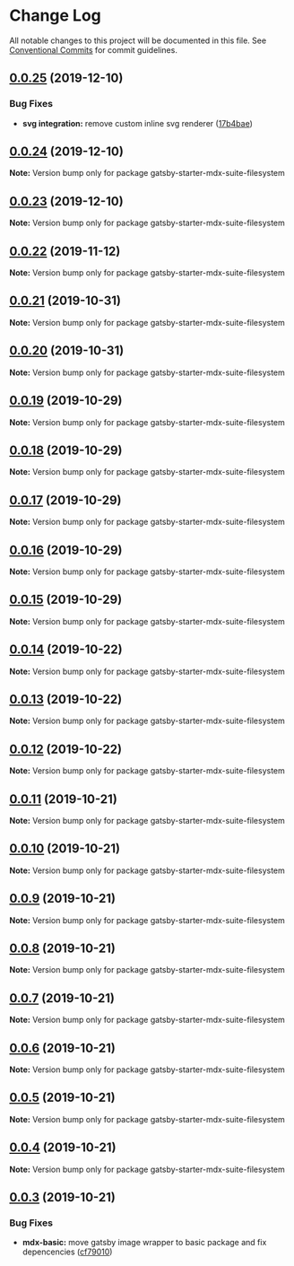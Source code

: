 # Change Log

All notable changes to this project will be documented in this file.
See [Conventional Commits](https://conventionalcommits.org) for commit guidelines.

## [0.0.25](https://github.com/axe312ger/gatsby-suite-mdx/compare/gatsby-starter-mdx-suite-filesystem@0.0.24...gatsby-starter-mdx-suite-filesystem@0.0.25) (2019-12-10)


### Bug Fixes

* **svg integration:** remove custom inline svg renderer ([17b4bae](https://github.com/axe312ger/gatsby-suite-mdx/commit/17b4bae4f10908b51ef12f183c00b253778971fd))





## [0.0.24](https://github.com/axe312ger/gatsby-suite-mdx/compare/gatsby-starter-mdx-suite-filesystem@0.0.23...gatsby-starter-mdx-suite-filesystem@0.0.24) (2019-12-10)

**Note:** Version bump only for package gatsby-starter-mdx-suite-filesystem





## [0.0.23](https://github.com/axe312ger/gatsby-suite-mdx/compare/gatsby-starter-mdx-suite-filesystem@0.0.22...gatsby-starter-mdx-suite-filesystem@0.0.23) (2019-12-10)

**Note:** Version bump only for package gatsby-starter-mdx-suite-filesystem





## [0.0.22](https://github.com/axe312ger/gatsby-suite-mdx/compare/gatsby-starter-mdx-suite-filesystem@0.0.21...gatsby-starter-mdx-suite-filesystem@0.0.22) (2019-11-12)

**Note:** Version bump only for package gatsby-starter-mdx-suite-filesystem





## [0.0.21](https://github.com/axe312ger/gatsby-suite-mdx/compare/gatsby-starter-mdx-suite-filesystem@0.0.20...gatsby-starter-mdx-suite-filesystem@0.0.21) (2019-10-31)

**Note:** Version bump only for package gatsby-starter-mdx-suite-filesystem





## [0.0.20](https://github.com/axe312ger/gatsby-suite-mdx/compare/gatsby-starter-mdx-suite-filesystem@0.0.19...gatsby-starter-mdx-suite-filesystem@0.0.20) (2019-10-31)

**Note:** Version bump only for package gatsby-starter-mdx-suite-filesystem





## [0.0.19](https://github.com/axe312ger/gatsby-suite-mdx/compare/gatsby-starter-mdx-suite-filesystem@0.0.18...gatsby-starter-mdx-suite-filesystem@0.0.19) (2019-10-29)

**Note:** Version bump only for package gatsby-starter-mdx-suite-filesystem





## [0.0.18](https://github.com/axe312ger/gatsby-suite-mdx/compare/gatsby-starter-mdx-suite-filesystem@0.0.17...gatsby-starter-mdx-suite-filesystem@0.0.18) (2019-10-29)

**Note:** Version bump only for package gatsby-starter-mdx-suite-filesystem





## [0.0.17](https://github.com/axe312ger/gatsby-suite-mdx/compare/gatsby-starter-mdx-suite-filesystem@0.0.16...gatsby-starter-mdx-suite-filesystem@0.0.17) (2019-10-29)

**Note:** Version bump only for package gatsby-starter-mdx-suite-filesystem





## [0.0.16](https://github.com/axe312ger/gatsby-suite-mdx/compare/gatsby-starter-mdx-suite-filesystem@0.0.15...gatsby-starter-mdx-suite-filesystem@0.0.16) (2019-10-29)

**Note:** Version bump only for package gatsby-starter-mdx-suite-filesystem





## [0.0.15](https://github.com/axe312ger/gatsby-suite-mdx/compare/gatsby-starter-mdx-suite-filesystem@0.0.14...gatsby-starter-mdx-suite-filesystem@0.0.15) (2019-10-29)

**Note:** Version bump only for package gatsby-starter-mdx-suite-filesystem





## [0.0.14](https://github.com/axe312ger/gatsby-suite-mdx/compare/gatsby-starter-mdx-suite-filesystem@0.0.13...gatsby-starter-mdx-suite-filesystem@0.0.14) (2019-10-22)

**Note:** Version bump only for package gatsby-starter-mdx-suite-filesystem





## [0.0.13](https://github.com/axe312ger/gatsby-suite-mdx/compare/gatsby-starter-mdx-suite-filesystem@0.0.12...gatsby-starter-mdx-suite-filesystem@0.0.13) (2019-10-22)

**Note:** Version bump only for package gatsby-starter-mdx-suite-filesystem





## [0.0.12](https://github.com/axe312ger/gatsby-suite-mdx/compare/gatsby-starter-mdx-suite-filesystem@0.0.11...gatsby-starter-mdx-suite-filesystem@0.0.12) (2019-10-22)

**Note:** Version bump only for package gatsby-starter-mdx-suite-filesystem





## [0.0.11](https://github.com/axe312ger/gatsby-suite-mdx/compare/gatsby-starter-mdx-suite-filesystem@0.0.10...gatsby-starter-mdx-suite-filesystem@0.0.11) (2019-10-21)

**Note:** Version bump only for package gatsby-starter-mdx-suite-filesystem





## [0.0.10](https://github.com/axe312ger/gatsby-suite-mdx/compare/gatsby-starter-mdx-suite-filesystem@0.0.9...gatsby-starter-mdx-suite-filesystem@0.0.10) (2019-10-21)

**Note:** Version bump only for package gatsby-starter-mdx-suite-filesystem





## [0.0.9](https://github.com/axe312ger/gatsby-suite-mdx/compare/gatsby-starter-mdx-suite-filesystem@0.0.8...gatsby-starter-mdx-suite-filesystem@0.0.9) (2019-10-21)

**Note:** Version bump only for package gatsby-starter-mdx-suite-filesystem





## [0.0.8](https://github.com/axe312ger/gatsby-suite-mdx/compare/gatsby-starter-mdx-suite-filesystem@0.0.7...gatsby-starter-mdx-suite-filesystem@0.0.8) (2019-10-21)

**Note:** Version bump only for package gatsby-starter-mdx-suite-filesystem





## [0.0.7](https://github.com/axe312ger/gatsby-suite-mdx/compare/gatsby-starter-mdx-suite-filesystem@0.0.6...gatsby-starter-mdx-suite-filesystem@0.0.7) (2019-10-21)

**Note:** Version bump only for package gatsby-starter-mdx-suite-filesystem





## [0.0.6](https://github.com/axe312ger/gatsby-suite-mdx/compare/gatsby-starter-mdx-suite-filesystem@0.0.5...gatsby-starter-mdx-suite-filesystem@0.0.6) (2019-10-21)

**Note:** Version bump only for package gatsby-starter-mdx-suite-filesystem





## [0.0.5](https://github.com/axe312ger/gatsby-suite-mdx/compare/gatsby-starter-mdx-suite-filesystem@0.0.4...gatsby-starter-mdx-suite-filesystem@0.0.5) (2019-10-21)

**Note:** Version bump only for package gatsby-starter-mdx-suite-filesystem





## [0.0.4](https://github.com/axe312ger/gatsby-suite-mdx/compare/gatsby-starter-mdx-suite-filesystem@0.0.3...gatsby-starter-mdx-suite-filesystem@0.0.4) (2019-10-21)

**Note:** Version bump only for package gatsby-starter-mdx-suite-filesystem





## [0.0.3](https://github.com/axe312ger/gatsby-suite-mdx/compare/gatsby-starter-mdx-suite-filesystem@0.0.2...gatsby-starter-mdx-suite-filesystem@0.0.3) (2019-10-21)


### Bug Fixes

* **mdx-basic:** move gatsby image wrapper to basic package and fix depencencies ([cf79010](https://github.com/axe312ger/gatsby-suite-mdx/commit/cf790102c84d4ddbeb4180eec85504030b7b5ecd))
